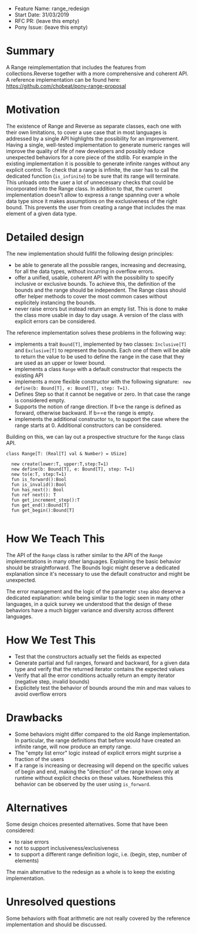 - Feature Name: range_redesign
- Start Date: 31/03/2019
- RFC PR: (leave this empty)
- Pony Issue: (leave this empty)

# Summary

A Range reimplementation that includes the features from collections.Reverse together with a more comprehensive and coherent API. A reference implementation can be found here: https://github.com/chobeat/pony-range-proposal

# Motivation

The existence of Range and Reverse as separate classes, each one with their own limitations, to cover a use case that in most languages is addressed by a single API highlights the possibility for an improvement. Having a single, well-tested implementation to generate numeric ranges will improve the quality of life of new developers and possibly reduce unexpected behaviors for a core piece of the stdlib.
For example in the existing implementation it is possible to generate infinite ranges without any explicit control. To check that a range is infinite, the user has to call the dedicated function (`is_infinite`) to be sure that its range will terminate. This unloads onto the user a lot of unnecessary checks that could be incorporated into the Range class. In addition to that, the current implementation doesn't allow to express a range spanning over a whole data type since it makes assumptions on the exclusiveness of the right bound. This prevents the user from creating a range that includes the max element of a given data type. 



# Detailed design

The new implementation should fullfil the following design principles: 

* be able to generate all the possible ranges, increasing and decreasing, for all the data types, without incurring in overflow errors.
* offer a unified, usable, coherent API with the possibility to specify inclusive or exclusive bounds. To achieve this, the definition of the bounds and the range should be independent. The Range class should offer helper methods to cover the most common cases without explicitely instancing the bounds.
* never raise errors but instead return an empty list. This is done to make the class more usable in day to day usage. A version of the class with explicit errors can be considered.

The reference implementation solves these problems in the following way:

* implements a trait `Bound[T]`, implemented by two classes: `Inclusive[T]` and `Exclusive[T]` to represent the bounds. Each one of them will be able to return the value to be used to define the range in the case that they are used as an upper or lower bound.
* implements a class `Range` with a default constructor that respects the existing API
* implements a more flexible constructor with the following signature: `
  new define(b: Bound[T], e: Bound[T], step: T=1)`. 
* Defines Step so that it cannot be negative or zero. In that case the range is considered empty. 
* Supports the notion of range direction. If b<e the range is defined as forward, otherwise backward. If b==e the range is empty.
* implements the additional constructor `to`, to support the case where the range starts at 0. Additional constructors can be considered.

Building on this, we can lay out a prospective structure for the `Range` class API.

```
class Range[T: (Real[T] val & Number) = USize]

  new create(lower:T, upper:T,step:T=1)
  new define(b: Bound[T], e: Bound[T], step: T=1)
  new to(e:T, step:T=1)
  fun is_forward():Bool
  fun is_invalid():Bool
  fun has_next(): Bool
  fun ref next(): T
  fun get_increment_step():T
  fun get_end():Bound[T]
  fun get_begin():Bound[T]
    
```



# How We Teach This

The API of the `Range` class is rather similar to the API of the `Range` implementations in many other languages. Explaining the basic behavior should be straightforward. The Bounds logic might deserve a dedicated explanation since it's necessary to use the default constructor and might be unexpected. 

The error management and the logic of the parameter `step` also deserve a dedicated explanation: while being similar to the logic seen in many other languages, in a quick survey we understood that the design of these behaviors have a much bigger variance and diversity across different languages. 

# How We Test This

* Test that the constructors actually set the fields as expected
* Generate partial and full ranges, forward and backward, for a given data type and verify that the returned iterator contains the expected values
* Verify that all the error conditions actually return an empty iterator (negative step, invalid bounds)
* Explicitely test the behavior of bounds around the min and max values to avoid overflow errors


# Drawbacks

* Some behaviors might differ compared to the old Range implementation. In particular, the range definitions that before would have created an infinite range, will now produce an empty range.
* The "empty list error" logic instead of explicit errors might surprise a fraction of the users
* If a range is increasing or decreasing will depend on the specific values of begin and end, making the "direction" of the range known only at runtime without explicit checks on these values. Nonetheless this behavior can be observed by the user using `is_forward`.

# Alternatives

Some design choices presented alternatives. Some that have been considered:

* to raise errors
* not to support inclusiveness/exclusiveness
* to support a different range definition logic, i.e. (begin, step, number of elements)

The main alternative to the redesign as a whole is to keep the existing implementation.

# Unresolved questions

Some behaviors with float arithmetic are not really covered by the reference implementation and should be discussed.

